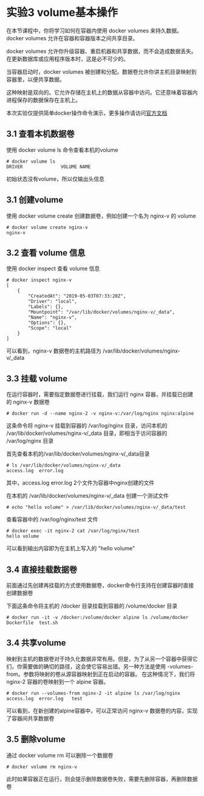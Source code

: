 # 实验3 volume基本操作

在本节课程中，你将学习如何在容器内使用 docker volumes 来持久数据。docker volumes 允许在容器和容器版本之间共享目录。

docker volumes 允许你升级容器、重启机器和共享数据，而不会造成数据丢失。在更新数据库或应用程序版本时，这是必不可少的。

当容器启动时，docker volumes 被创建和分配。数据卷允许你讲主机目录映射到容器里，以便共享数据。

这种映射是双向的。它允许存储在主机上的数据从容器中访问。它还意味着容器内进程保存的数据保存在主机上。

本次实验仅提供简单docker操作命令演示，更多操作请访问[官方文档](https://docs.docker.com/)

## 3.1 查看本机数据卷

使用 docker volume ls 命令查看本机的volume
```
# docker volume ls
DRIVER              VOLUME NAME
```
初始状态没有volume，所以仅输出头信息

## 3.1 创建volume

使用 docker volume create <name> 创建数据卷，例如创建一个名为 nginx-v 的 volume

```
# docker volume create nginx-v
nginx-v
```

## 3.2 查看 volume 信息

使用 docker inspect <volume-name> 查看 volume 信息

```
# docker inspect nginx-v
[
    {
        "CreatedAt": "2019-05-03T07:33:20Z",
        "Driver": "local",
        "Labels": {},
        "Mountpoint": "/var/lib/docker/volumes/nginx-v/_data",
        "Name": "nginx-v",
        "Options": {},
        "Scope": "local"
    }
]
```
可以看到，nginx-v 数据卷的主机路径为 /var/lib/docker/volumes/nginx-v/_data

## 3.3 挂载 volume

在运行容器时，需要指定数据卷进行挂载，我们运行 nginx 容器，并挂载已创建的 nginx-v 数据卷
```
# docker run -d --name nginx-2 -v nginx-v:/var/log/nginx nginx:alpine
```
这条命令将 nginx-v 挂载到容器的 /var/log/nginx 目录，访问本机的 /var/lib/docker/volumes/nginx-v/_data 目录，即相当于访问容器的 /var/log/nginx 目录


首先查看本机的/var/lib/docker/volumes/nginx-v/_data目录
```
# ls /var/lib/docker/volumes/nginx-v/_data
access.log  error.log 
```
其中，access.log  error.log 2个文件为容器中nginx创建的文件


在本机的 /var/lib/docker/volumes/nginx-v/_data 创建一个测试文件
```
# echo "hello volume" > /var/lib/docker/volumes/nginx-v/_data/test
```

查看容器中的 /var/log/nginx/test 文件
```
# docker exec -it nginx-2 cat /var/log/nginx/test
hello volume
```
可以看到输出内容即为在主机上写入的 "hello volume"

## 3.4 直接挂载数据卷

前面通过先创建再挂载的方式使用数据卷，docker命令行支持在创建容器时直接创建数据卷

下面这条命令将主机的 /docker 目录挂载到容器的 /volume/docker 目录
```
# docker run -it -v /docker:/volume/docker alpine ls /volume/docker
Dockerfile  test.sh
```

## 3.4 共享volume
映射到主机的数据卷对于持久化数据非常有用。但是，为了从另一个容器中获得它们，你需要做的确切的路径，这会使它容易出错。另一种方法是使用 -volumes-from。参数将映射的卷从源容器映射到正在启动的容器。
在这种情况下，我们将 nginx-2 容器的卷映射到一个 alpine 容器。

```
# docker run --volumes-from nginx-2 -it alpine ls /var/log/nginx
access.log  error.log   test
```
可以看到，在新创建的alpine容器中，可以正常访问 nginx-v 数据卷的内容，实现了容器间共享数据卷

## 3.5 删除volume

通过 docker volume rm <volume-name> 可以删除一个数据卷

```
# docker volume rm nginx-v
```
此时如果容器正在运行，则会提示删除数据卷失败，需要先删除容器，再删除数据卷